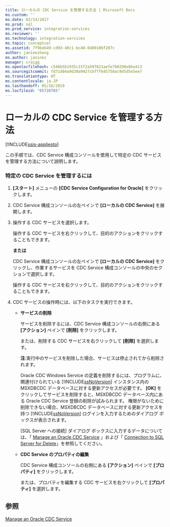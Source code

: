 ```yaml
---
title: ローカルの CDC Service を管理する方法 | Microsoft Docs
ms.custom: ''
ms.date: 03/14/2017
ms.prod: sql
ms.prod_service: integration-services
ms.reviewer: ''
ms.technology: integration-services
ms.topic: conceptual
ms.assetid: 7f9be649-cd93-40c1-bc48-0480106f207c
author: janinezhang
ms.author: janinez
manager: craigg
ms.openlocfilehash: c546b5b1935c15f2a597821aefe7b0298e86a413
ms.sourcegitcommit: fd71d04a9d30a9927cbfff645750ac9d5d5e5ee7
ms.translationtype: HT
ms.contentlocale: ja-JP
ms.lasthandoff: 05/16/2019
ms.locfileid: "65728765"
---
```

# <a name="how-to-manage-a-local-cdc-service"></a>ローカルの CDC Service を管理する方法

[!INCLUDE[ssis-appliesto](../../includes/ssis-appliesto-ssvrpluslinux-asdb-asdw-xxx.md)]


  この手順では、CDC Service 構成コンソールを使用して特定の CDC サービスを管理する方法について説明します。  
  
### <a name="to-manage-a-specific-cdc-service"></a>特定の CDC Service を管理するには  
  
1.  **[スタート]** メニューの **[CDC Service Configuration for Oracle]** をクリックします。  
  
2.  CDC Service 構成コンソールの左ペインで **[ローカルの CDC Service]** を展開します。  
  
3.  操作する CDC サービスを選択します。  
  
     操作する CDC サービスを右クリックして、目的のアクションをクリックすることもできます。  
  
     **または**  
  
     CDC Service 構成コンソールの左ペインで **[ローカルの CDC Service]** をクリックし、作業するサービスを CDC Service 構成コンソールの中央のセクションで選択します。  
  
     操作する CDC サービスを右クリックして、目的のアクションをクリックすることもできます。  
  
4.  CDC サービスの操作時には、以下のタスクを実行できます。  
  
    -   **サービスの削除**  
  
         サービスを削除するには、CDC Service 構成コンソールの右側にある **[アクション]** ペインで **[削除]** をクリックします。  
  
         または、削除する CDC サービスを右クリックして **[削除]** を選択します。  
  
         **注**:実行中のサービスを削除した場合、サービスは停止されてから削除されます。  
  
         Oracle CDC Windows Service の定義を削除するには、プログラムに、関連付けられている [!INCLUDE[ssNoVersion](../../includes/ssnoversion-md.md)] インスタンス内の MSXDBCDC データベースに対する更新アクセスが必要です。 **[OK]** をクリックしてサービスを削除すると、MSXDBCDC データベース内にある Oracle CDC Service 登録の削除が試みられます。 権限がないために削除できない場合、MSXDBCDC データベースに対する更新アクセスを持つ [!INCLUDE[ssNoVersion](../../includes/ssnoversion-md.md)] ログインを入力するためのダイアログ ボックスが表示されます。  
  
         [SQL Server への接続] ダイアログ ボックスに入力するデータについては、「 [Manage an Oracle CDC Service](../../integration-services/change-data-capture/manage-an-oracle-cdc-service.md) 」および「 [Connection to SQL Server for Delete](../../integration-services/change-data-capture/connection-to-sql-server-for-delete.md)」を参照してください。  
  
    -   **CDC Service のプロパティの編集**  
  
         CDC Service 構成コンソールの右側にある **[アクション]** ペインで **[プロパティ]** をクリックします。  
  
         または、プロパティを編集する CDC サービスを右クリックして **[プロパティ]** を選択します。  
  
## <a name="see-also"></a>参照  
 [Manage an Oracle CDC Service](../../integration-services/change-data-capture/manage-an-oracle-cdc-service.md)  
  
  
